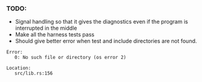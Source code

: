 ### TODO:

- Signal handling so that it gives the diagnostics even if the program is
  interrupted in the middle
- Make all the harness tests pass
- Should give better error when test and include directories are not found.
```
Error:
   0: No such file or directory (os error 2)

Location:
   src/lib.rs:156
```

